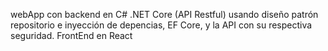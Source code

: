 webApp con backend en C# .NET Core (API Restful) usando diseño patrón repositorio e inyección de depencias, EF Core, y la API con su respectiva seguridad. FrontEnd en React
